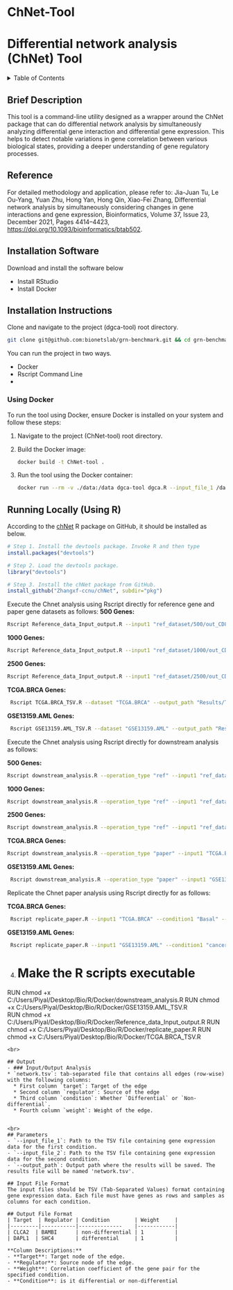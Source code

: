 # ChNet-Tool

# Differential network analysis (ChNet) Tool

<details>
<summary>Table of Contents</summary>

- [Brief Description](#brief-description)
- [Reference](#reference)
- [Available Commands](#available-commands)
- [Installation Instructions](#installation-instructions)
  - [Using Docker](#using-docker)
- [Parameters](#parameters)
- [Input File Format](#input-file-format)
- [Output File Format](#output-file-format)

</details>

## Brief Description
This tool is a command-line utility designed as a wrapper around the ChNet package that can do differential network analysis by simultaneously analyzing differential gene interaction and differential gene expression. This helps to detect notable variations in gene correlation between various biological states, providing a deeper understanding of gene regulatory processes.

## Reference
For detailed methodology and application, please refer to:
Jia-Juan Tu, Le Ou-Yang, Yuan Zhu, Hong Yan, Hong Qin, Xiao-Fei Zhang, Differential network analysis by simultaneously considering changes in gene interactions and gene expression, Bioinformatics, Volume 37, Issue 23, December 2021, Pages 4414–4423, https://doi.org/10.1093/bioinformatics/btab502.


## Installation Software
Download and install the software below
 - Install RStudio
 - Install Docker
   
## Installation Instructions
Clone and navigate to the project (dgca-tool) root directory.
   ```bash
   git clone git@github.com:bionetslab/grn-benchmark.git && cd grn-benchmark/src/dgca-cli-tool
   ```
You can run the project in two ways.
- Docker
- Rscript Command Line
- 
### Using Docker
To run the tool using Docker, ensure Docker is installed on your system and follow these steps:

1. Navigate to the project (ChNet-tool) root directory.

2. Build the Docker image:
   ```bash
   docker build -t ChNet-tool .
   ```
3. Run the tool using the Docker container:
   ```bash
   docker run --rm -v ./data:/data dgca-tool dgca.R --input_file_1 /data/BRCA_normal.tsv --input_file_2 /data/BRCA_tumor.tsv --output_path /data

## Running Locally (Using R)
 According to the [chNet](https://github.com/Zhangxf-ccnu/chNet) R package on GitHub, it should be installed as below.
```R
# Step 1. Install the devtools package. Invoke R and then type
install.packages("devtools") 

# Step 2. Load the devtools package.
library("devtools") 

# Step 3. Install the chNet package from GitHub.
install_github("Zhangxf-ccnu/chNet", subdir="pkg")
```

Execute the Chnet analysis using Rscript directly for reference gene and paper gene datasets as follows:
**500 Genes:**
```bash
Rscript Reference_data_Input_output.R --input1 "ref_dataset/500/out_CD8_exhausted.tsv" --input2 "ref_dataset/500/out_Macrophages.tsv" --output_path "Results/TSV_files/500" --file_name_suffix "500"
```
**1000 Genes:**
```bash
Rscript Reference_data_Input_output.R --input1 "ref_dataset/1000/out_CD8_exhausted.tsv" --input2 "ref_dataset/1000/out_Macrophages.tsv" --output_path "Results/TSV_files/1000" --file_name_suffix "1000"
```
**2500 Genes:**
```bash
Rscript Reference_data_Input_output.R --input1 "ref_dataset/2500/out_CD8_exhausted.tsv" --input2 "ref_dataset/2500/out_Macrophages.tsv" --output_path "Results/TSV_files/2500" --file_name_suffix "2500"
```
**TCGA.BRCA Genes:**
```bash
 Rscript TCGA.BRCA_TSV.R --dataset "TCGA.BRCA" --output_path "Results/TSV_files/paper"
```

**GSE13159.AML Genes:**
```bash
 Rscript GSE13159.AML_TSV.R --dataset "GSE13159.AML" --output_path "Results/TSV_files/paper"
```


Execute the Chnet analysis using Rscript directly for downstream analysis as follows:

**500 Genes:**
```bash
Rscript downstream_analysis.R --operation_type "ref" --input1 "ref_dataset/500/out_CD8_exhausted.tsv" --input2 "ref_dataset/500//out_Macrophages.tsv" --condition1 "CD8 Exhausted T-cells" --condition2 "Macrophages" --output_path "Results/downstream/500" --pdf_name_suffix "500"
```

**1000 Genes:**
```bash
Rscript downstream_analysis.R --operation_type "ref" --input1 "ref_dataset/1000/out_CD8_exhausted.tsv" --input2 "ref_dataset/1000//out_Macrophages.tsv" --condition1 "CD8 Exhausted T-cells" --condition2 "Macrophages" --output_path "Results/downstream/1000" --pdf_name_suffix "1000"
```
**2500 Genes:**
```bash
Rscript downstream_analysis.R --operation_type "ref" --input1 "ref_dataset/2500/out_CD8_exhausted.tsv" --input2 "ref_dataset/2500//out_Macrophages.tsv" --condition1 "CD8 Exhausted T-cells" --condition2 "Macrophages" --output_path "Results/downstream/2500" --pdf_name_suffix "2500"
```
**TCGA.BRCA Genes:**
```bash
Rscript downstream_analysis.R --operation_type "paper" --input1 "TCGA.BRCA" --condition1 "Basal" --condition2 "LumA" --output_path "Results/downstream/paper" --pdf_name_suffix "TCGA.BRCA"
```

**GSE13159.AML Genes:**
```bash
 Rscript downstream_analysis.R --operation_type "paper" --input1 "GSE13159.AML" --condition1 "cancer" --condition2 "normal" --output_path "Results/downstream/paper" --pdf_name_suffix "GSE13159.AML"
```
Replicate the Chnet paper analysis using Rscript directly for as follows:

**TCGA.BRCA Genes:**
```bash
 Rscript replicate_paper.R --input1 "TCGA.BRCA" --condition1 "Basal" --condition2 "LumA" --output_path "Results/replicate_paper" --pdf_name_suffix "TCGA.BRCA"
```

**GSE13159.AML Genes:**
```bash
 Rscript replicate_paper.R --input1 "GSE13159.AML" --condition1 "cancer" --condition2 "normal" --output_path "Results/replicate_paper" --pdf_name_suffix "GSE13159.AML"
```


4. # Make the R scripts executable
RUN chmod +x C:/Users/Piyal/Desktop/Bio/R/Docker/downstream_analysis.R
RUN chmod +x C:/Users/Piyal/Desktop/Bio/R/Docker/GSE13159.AML_TSV.R    
RUN chmod +x C:/Users/Piyal/Desktop/Bio/R/Docker/Reference_data_Input_output.R
RUN chmod +x C:/Users/Piyal/Desktop/Bio/R/Docker/replicate_paper.R 
RUN chmod +x C:/Users/Piyal/Desktop/Bio/R/Docker/TCGA.BRCA_TSV.R


   ```
<br>

## Output
- ### Input/Output Analysis
* `network.tsv`: tab-separated file that contains all edges (row-wise) with the following columns:
     * First column `target`: Target of the edge
     * Second column `regulator`: Source of the edge
     * Third column `condition`: Whether `Differential` or `Non-differential`.
     * Fourth column `weight`: Weight of the edge.

 
<br>
## Parameters
- `--input_file_1`: Path to the TSV file containing gene expression data for the first condition.
- `--input_file_2`: Path to the TSV file containing gene expression data for the second condition.
- `--output_path`: Output path where the results will be saved. The results file will be named 'network.tsv'.

## Input File Format
The input files should be TSV (Tab-Separated Values) format containing gene expression data. Each file must have genes as rows and samples as columns for each condition.

## Output File Format
| Target  | Regulator | Condition        | Weight     |
|---------|-----------|--------------    |------------|
| CLCA2  | BAMBI      | non-differential | 1          | 
| DAPL1  | SHC4       | differential     | 1          | 

**Column Descriptions:**
- **Target**: Target node of the edge.
- **Regulator**: Source node of the edge.
- **Weight**: Correlation coefficient of the gene pair for the specified condition.
- **Condition**: is it differential or non-differential
